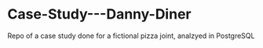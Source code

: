# Case-Study---Danny-Diner
Repo of a case study done for a fictional pizza joint, analzyed in PostgreSQL
